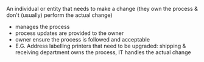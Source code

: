 An individual or entity that needs to make a change (they own the process & don't (usually) perform the actual change)
 - manages the process
 - process updates are provided to the owner
 - owner ensure the process is followed and acceptable 
 - E.G. Address labelling printers that need to be upgraded: shipping & receiving department owns the process, IT handles the actual change